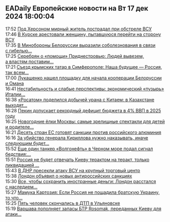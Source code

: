 <h2>EADaily Европейские новости на Вт 17 дек 2024 18:00:04</h2>
<div class="rssn table">
  <span class="smaller gray hspace">17:52</span>
  <a class="nodecor" href="https://eadaily.com/ru/news/2024/12/17/pod-hersonom-mirnyy-zhitel-postradal-pri-obstrele-vsu">Под Херсоном мирный житель пострадал при обстреле ВСУ</a>
</div>
<div class="rssn table">
  <span class="smaller gray hspace">17:46</span>
  <a class="nodecor" href="https://eadaily.com/ru/news/2024/12/17/v-kurske-arestovali-zhenshchinu-pytavshuyusya-pereyti-na-storonu-vsu">В Курске арестовали женщину, пытавшуюся перейти на сторону ВСУ</a>
</div>
<div class="rssn table">
  <span class="smaller gray hspace">17:35</span>
  <a class="nodecor" href="https://eadaily.com/ru/news/2024/12/17/v-minoborony-belorussii-vyrazili-soboleznovaniya-v-svyazi-s-gibelyu-kirillova">В Минобороны Белоруссии выразили соболезнования в связи с гибелью...</a>
</div>
<div class="rssn table">
  <span class="smaller gray hspace">17:25</span>
  <a class="nodecor" href="https://eadaily.com/ru/news/2024/12/17/serebryan-o-pomoshchi-pridnestrovyu-lyudey-vyvezem-a-vlastyam-postavim-usloviya">Серебрян о «помощи» Приднестровью: Людей вывезем, а властям поставим...</a>
</div>
<div class="rssn table">
  <span class="smaller gray hspace">17:21</span>
  <a class="nodecor" href="https://eadaily.com/ru/news/2024/12/17/sezd-krymskih-tatar-v-simferopole-nasha-budushchee-rossiya-tak-vsem-i-peredayte">Съезд крымских татар в Симферополе: Наша будущее — Россия, так всем...</a>
</div>
<div class="rssn table">
  <span class="smaller gray hspace">17:00</span>
  <a class="nodecor" href="https://eadaily.com/ru/news/2024/12/17/lukashenko-nashel-ploshchadku-dlya-nachala-kooperacii-belorussii-i-omana">Лукашенко нашел площадку для начала кооперации Белоруссии и Омана</a>
</div>
<div class="rssn table">
  <span class="smaller gray hspace">16:41</span>
  <a class="nodecor" href="https://eadaily.com/ru/news/2024/12/17/nestabilnost-i-slabye-perspektivy-ekonomicheskiy-puzyr-italii-skoro-lopnet">Нестабильность и слабые перспективы: экономический «пузырь» Италии...</a>
</div>
<div class="rssn table">
  <span class="smaller gray hspace">16:38</span>
  <a class="nodecor" href="https://eadaily.com/ru/news/2024/12/17/rosatom-podelilsya-dobychey-urana-s-kitaem-v-kazahstane-vyhodyat-iz-nekotoryh-sp">«Росатом» поделился добычей урана с Китаем: в Казахстане выходят...</a>
</div>
<div class="rssn table">
  <span class="smaller gray hspace">16:28</span>
  <a class="nodecor" href="https://eadaily.com/ru/news/2024/12/17/pekin-dopuskaet-rekordnyy-deficit-byudzheta-v-4-vvp-v-2025-godu">Пекин допускает рекордный дефицит бюджета в 4% ВВП в 2025 году</a>
</div>
<div class="rssn table">
  <span class="smaller gray hspace">16:25</span>
  <a class="nodecor" href="https://eadaily.com/ru/news/2024/12/17/novogodnie-yolki-moskvy-samye-zrelishchnye-spektakli-dlya-detey-i-roditeley">Новогодние ёлки Москвы: самые зрелищные спектакли для детей и родителе...</a>
</div>
<div class="rssn table">
  <span class="smaller gray hspace">16:21</span>
  <a class="nodecor" href="https://eadaily.com/ru/news/2024/12/17/desyat-stran-es-gotovyat-sankcii-protiv-rossiyskogo-alyuminiya">Десять стран ЕС готовят санкции против российского алюминия</a>
</div>
<div class="rssn table">
  <span class="smaller gray hspace">16:16</span>
  <a class="nodecor" href="https://eadaily.com/ru/news/2024/12/17/za-ubiystvo-generala-kirillova-nuzhno-nakazyvat-inache-sleduyushchim-budet">За убийство генерала Кириллова нужно наказывать, иначе следующим будет...</a>
</div>
<div class="rssn table">
  <span class="smaller gray hspace">15:52</span>
  <a class="nodecor" href="https://eadaily.com/ru/news/2024/12/17/eshche-odin-tanker-volgoneft-v-chernom-more-podal-signal-bedstviya-v-anape-rezhim-chs">Еще один танкер «Волгонефть» в Черном море подал сигнал бедствия:...</a>
</div>
<div class="rssn table">
  <span class="smaller gray hspace">15:51</span>
  <a class="nodecor" href="https://eadaily.com/ru/news/2024/12/17/rossiya-ne-budet-otvechat-kievu-teraktom-na-terakt-tolko-likvidaciey-mnenie">Россия не будет отвечать Киеву терактом на теракт, только ликвидацией ...</a>
</div>
<div class="rssn table">
  <span class="smaller gray hspace">15:43</span>
  <a class="nodecor" href="https://eadaily.com/ru/news/2024/12/17/v-dnr-presekli-ataku-vsu-na-krupnyy-torgovyy-centr">В ДНР пресекли атаку ВСУ на крупный торговый центр</a>
</div>
<div class="rssn table">
  <span class="smaller gray hspace">15:38</span>
  <a class="nodecor" href="https://eadaily.com/ru/news/2024/12/17/london-obyavil-o-novyh-antirossiyskih-sankciyah">Лондон объявил о новых антироссийских санкциях</a>
</div>
<div class="rssn table">
  <span class="smaller gray hspace">15:30</span>
  <a class="nodecor" href="https://eadaily.com/ru/news/2024/12/17/vse-chtoby-sohranit-inostrannye-dengi-london-rasstalsya-s-naslediem-genriha-viii">Все, чтобы сохранить иностранные деньги: Лондон расстался с наследием...</a>
</div>
<div class="rssn table">
  <span class="smaller gray hspace">15:27</span>
  <a class="nodecor" href="https://eadaily.com/ru/news/2024/12/17/mamuka-kartoziya-esli-rossiya-ne-poshchadila-bratskuyu-ukrainu-to-chto-zhdet-gruziyu">Мамука Картозия: Если Россия не пощадила братскую Украину, то что...</a>
</div>
<div class="rssn table">
  <span class="smaller gray hspace">15:25</span>
  <a class="nodecor" href="https://eadaily.com/ru/news/2024/12/17/pyat-chelovek-skonchalis-v-dtp-v-ulyanovske">Пять человек скончались в ДТП в Ульяновске</a>
</div>
<div class="rssn table">
  <span class="smaller gray hspace">15:19</span>
  <a class="nodecor" href="https://eadaily.com/ru/news/2024/12/17/varshava-popolnyaet-zapasy-btr-rosomak-peredannyh-kievu-dlya-ataki-po-kurskoy-oblasti">Варшава пополняет запасы БТР Rosomak, переданных Киеву для атаки...</a>
</div>